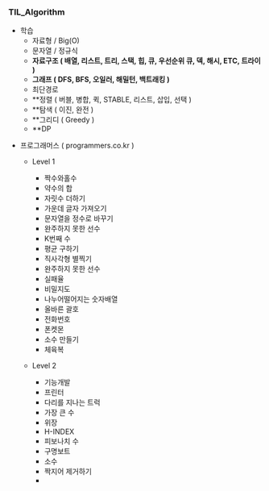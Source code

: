 ### TIL_Algorithm
- 학습
  - 자료형 / Big(O)
  - 문자열 / 정규식
  - **자료구조 ( 배열, 리스트, 트리, 스택, 힙, 큐, 우선순위 큐, 덱, 해시, ETC, 트라이 )**
  - **그래프 ( DFS, BFS, 오일러, 해밀턴, 백트래킹 )**
  - 최단경로
  - **정렬 ( 버블, 병합, 퀵, STABLE, 리스트, 삽입, 선택 )
  - **탐색 ( 이진, 완전 )
  - **그리디 ( Greedy ) 
  - **DP


+ 프로그래머스 ( programmers.co.kr ) 
  + Level 1
    + 짝수와홀수
    + 약수의 합
    + 자릿수 더하기
    + 가운데 글자 가져오기
    + 문자열을 정수로 바꾸기
    + 완주하지 못한 선수
    + K번째 수
    + 평균 구하기
    + 직사각형 별찍기
    + 완주하지 못한 선수
    + 실패율
    + 비밀지도
    + 나누어떨어지는 숫자배열
    + 올바른 괄호
    + 전화번호 
    + 폰켓몬
    + 소수 만들기
    + 체육복

  + Level 2
    + 기능개발
    + 프린터
    + 다리를 지나는 트럭
    + 가장 큰 수
    + 위장
    + H-INDEX
    + 피보나치 수 
    + 구명보트
    + 소수 
    + 짝지어 제거하기
    + 

